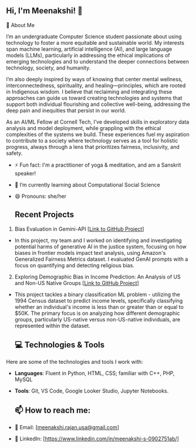 ## Hi, I'm Meenakshi! 👋

<!--
**Meenakshi2004/Meenakshi2004** is a ✨ _special_ ✨ repository because its `README.md` (this file) appears on your GitHub profile.

Here are some ideas to get you started:

- 🔭 I’m currently working on ...
- 🌱 I’m currently learning ...
- 👯 I’m looking to collaborate on ...
- 🤔 I’m looking for help with ...
- 💬 Ask me about ...
- 📫 How to reach me: ...
- 😄 Pronouns: ...
- ⚡ Fun fact: ...

- 🔭 Currently working on [project or type of projects you're working on]
- 🌱 I’m currently learning [a new skill or technology you're exploring]
- 👯 I’m looking to collaborate on [types of projects you're open to contributing to]
- 💬 Ask me about [topics you’re knowledgeable about or enjoy discussing]
- 📄 [[Link to my resume](https://docs.google.com/document/d/1HOy9MrfYmFFQil6KCxo4Lpx_E0lNbqXS/edit?usp=sharing&ouid=103610388346815413654&rtpof=true&sd=true)]
- ⚡ Fun fact: [Share something interesting about yourself!]

-->



🚀 About Me

I’m an undergraduate Computer Science student passionate about using technology to foster a more equitable and sustainable world. My interests span machine learning, artificial intelligence (AI), and large language models (LLMs), particularly in addressing the ethical implications of emerging technologies and to understand the deeper connections between technology, society, and humanity.

I’m also deeply inspired by ways of knowing that center mental wellness, interconnectedness, spirituality, and healing—principles, which are rooted in Indigenous wisdom. I believe that reclaiming and integrating these approaches can guide us toward creating technologies and systems that support both individual flourishing and collective well-being, addressing the deep pain and inequities that persist in our world.

As an AI/ML Fellow at Cornell Tech, I’ve developed skills in exploratory data analysis and model deployment, while grappling with the ethical complexities of the systems we build. These experiences fuel my aspiration to contribute to a society where technology serves as a tool for holistic progress, always through a lens that prioritizes fairness, inclusivity, and safety.


- ⚡ Fun fact: I'm a practitioner of yoga & meditation, and am a Sanskrit speaker!
- 🌱 I’m currently learning about Computational Social Science
- 😄 Pronouns: she/her


  ## Recent Projects
1. Bias Evaluation in Gemini-API [[Link to GitHub Project](https://github.com/Meenakshi2004/Relativity-Project-Bias-Evaluation-in-GeminiAPI)]
- In this project, my team and I worked on identifying and investigating potential harms of generative AI in the justice system, focusing on how biases in frontier models impact text analysis, using Amazon's Generalized Fairness Metrics dataset. I evaluated GenAI prompts with a focus on quantifying and detecting religious bias.
2. Exploring Demographic Bias in Income Prediction: An Analysis of US and Non-US Native Groups [[Link to GitHub Project](https://github.com/Meenakshi2004/Relativity-Project-Bias-Evaluation-in-GeminiAPI)]
- This project tackles a binary classification ML problem - utilizing the 1994 Census dataset to predict income levels, specifically classifying whether an individual's income is less than or greater than or equal to $50K. The primary focus is on analyzing how different demographic groups, particularly US-native versus non-US-native individuals, are represented within the dataset.


  ## 💻 Technologies & Tools

Here are some of the technologies and tools I work with:

- **Languages**: Fluent in Python, HTML, CSS; familiar with C++, PHP, MySQL
- **Tools**: Git, VS Code, Google Looker Studio, Jupyter Notebooks.

  ## 📫 How to reach me:

- 📧 Email: [meenakshi.rajan.usa@gmail.com]
- 💼 LinkedIn: [https://www.linkedin.com/in/meenakshi-s-0902751ab/]
